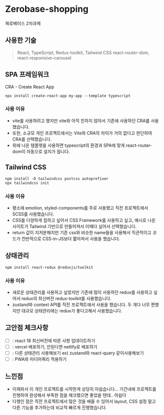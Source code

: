 # Zerobase-shopping
제로베이스 2차과제

## 사용한 기술
> React, TypeScript, Redux-toolkit, Tailwind CSS
> react-router-dom, react-responsive-carousel

## SPA 프레임워크

CRA - Create React App
```
npx install create-react-app my-app --template typescript
```

### 사용 이유
- vite를 사용하려고 했지만 vite와 아직 친하지 않아서 기존에 사용하던 CRA를 사용했습니다.
- 또한, 소규모 개인 프로젝트에서는 Vite와 CRA의 차이가 거의 없다고 판단하여 CRA를 선택했습니다.
- 위에 나온 템플렛을 사용하면 typescript의 환경과 SPA에 맞게 react-router-dom이 자동으로 설치가 됩니다.

## Tailwind CSS

```
npm install -D tailwindcss postcss autoprefixer
npx tailwindcss init
```

### 사용 이유
- 평소에 emotion, styled-components를 주로 사용했고 직전 프로젝트에서 SCSS를 사용했습니다.
- CSS를 다양하게 접하고 싶어서 CSS Framework를 사용하고 싶고, 예시로 나온 사이트가 Tailwind 기반으로 만들어져서 이때다 싶어서 선택했습니다.
- return 값이 지저분해지만 기존 css와 비슷한 name들을 사용해서 직관적이고 코드가 전반적으로 CSS-in-JS보다 짧아져서 사용을 했습니다.

## 상태관리

```
npm install react-redux @reduxjs/toolkit
```

### 사용 이유
- 새로운 상태관리를 사용하고 싶었지만 기존에 많이 사용하던 redux를 사용하고 싶어서 redux의 최신버전 redux-toolkit를 사용했습니다.
- zustand와 context API를 직전 프로젝트에서 사용을 했습니다. 두 개다 너무 편했지만 대규모 상태관리에는 redux가 좋다고해서 사용했습니다.

## 고안점 체크사항
- [ ] : react 18 최신버전에 따른 사항 업데이트하기
- [ ] : vercel 배포하기, 안된다면 netlify로 배포하기
- [ ] : 다른 상태관리 사용해보기 ex) zustand와 react-query 같이사용해보기
- [ ] : PWA와 미디어쿼리 적용하기

## 느낀점
- 이제와서 이 개인 프로젝트를 시작한게 상당히 아쉽습니다... 기간내에 프로젝트를 진행하여 완성해서 부족한 점을 체크했으면 좋았을 텐데.. 아쉽다
- 다행인 점은 직전 프로젝트에서 많은 것을 배울 수 있어서 layout, CSS 설정 말고 다른 기능을 추가하는데 비교적 빠르게 진행했습니다.
